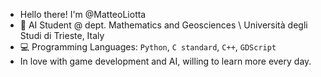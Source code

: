 - Hello there! I'm @MatteoLiotta
- 💼 AI Student @ dept. Mathematics and Geosciences \ Università degli Studi di Trieste, Italy
- 💻 Programming Languages: ```Python```, ```C standard```, ```C++```, ```GDScript```
- In love with game development and AI, willing to learn more every day.
